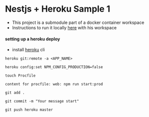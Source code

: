 # Nestjs + Heroku Sample 1

- This project is a submodule part of a docker container workspace
- Instructions to run it locally [here](https://github.com/Badaueba/backend-challenge) with his workspace

#### setting up a heroku deploy

- install [heroku](https://devcenter.heroku.com/articles/heroku-cli) cli

```
heroku git:remote -a <APP_NAME>

heroku config:set NPM_CONFIG_PRODUCTION=false

touch Procfile

content for procfile: web: npm run start:prod

git add .

git commit -m "Your message start"

git push heroku master


```

